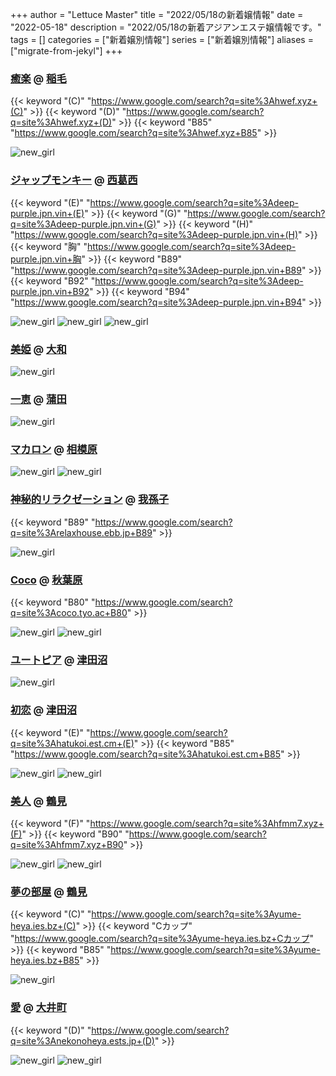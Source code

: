 +++
author = "Lettuce Master"
title = "2022/05/18の新着嬢情報"
date = "2022-05-18"
description = "2022/05/18の新着アジアンエステ嬢情報です。"
tags = []
categories = ["新着嬢別情報"]
series = ["新着嬢別情報"]
aliases = ["migrate-from-jekyl"]
+++
### [癒楽](http://hwef.xyz/) @ [稲毛](/post/inage)
{{< keyword "(C)" "https://www.google.com/search?q=site%3Ahwef.xyz+(C)" >}} {{< keyword "(D)" "https://www.google.com/search?q=site%3Ahwef.xyz+(D)" >}} {{< keyword "B85" "https://www.google.com/search?q=site%3Ahwef.xyz+B85" >}} 

![new_girl](https://i.imgur.com/UWezN5m.jpeg)
### [ジャップモンキー](https://deep-purple.jpn.vin/) @ [西葛西](/post/nishikasai)
{{< keyword "(E)" "https://www.google.com/search?q=site%3Adeep-purple.jpn.vin+(E)" >}} {{< keyword "(G)" "https://www.google.com/search?q=site%3Adeep-purple.jpn.vin+(G)" >}} {{< keyword "(H)" "https://www.google.com/search?q=site%3Adeep-purple.jpn.vin+(H)" >}} {{< keyword "胸" "https://www.google.com/search?q=site%3Adeep-purple.jpn.vin+胸" >}} {{< keyword "B89" "https://www.google.com/search?q=site%3Adeep-purple.jpn.vin+B89" >}} {{< keyword "B92" "https://www.google.com/search?q=site%3Adeep-purple.jpn.vin+B92" >}} {{< keyword "B94" "https://www.google.com/search?q=site%3Adeep-purple.jpn.vin+B94" >}} 

![new_girl](https://deep-purple.jpn.vin/photos/sites/34/2022/05/2022051623105532.jpg_300X450.jpg)
![new_girl](https://deep-purple.jpn.vin/photos/sites/34/2022/05/2022051623144026.jpg_300X450.jpg)
![new_girl](https://deep-purple.jpn.vin/photos/sites/34/2022/05/2022051623342290.jpg_300X450.jpg)
### [美姫](http://hfmk14.xyz/) @ [大和](/post/yamato)


![new_girl](https://i.imgur.com/LvxHgPV.jpeg)
### [一恵](http://kazue.me-es.com/) @ [蒲田](/post/kamata)


![new_girl](https://i.imgur.com/6NqCy6h.jpeg)
### [マカロン](https://makaron.jpn.cm/) @ [相模原](/post/sagamihara)


![new_girl](https://makaron.jpn.cm/photos/202205/22051g4303q441.png)
![new_girl](https://makaron.jpn.cm/photos/202205/22051g4304540k.png)
### [神秘的リラクゼーション](https://relaxhouse.ebb.jp/) @ [我孫子](/post/abiko)
{{< keyword "B89" "https://www.google.com/search?q=site%3Arelaxhouse.ebb.jp+B89" >}} 

![new_girl](https://relaxhouse.ebb.jp/2/uploadimg/1652768651.jpeg)
### [Coco](https://coco.tyo.ac/) @ [秋葉原](/post/akihabara)
{{< keyword "B80" "https://www.google.com/search?q=site%3Acoco.tyo.ac+B80" >}} 

![new_girl](https://coco.tyo.ac/photos/sites/95/2022/05/2022051705071963.jpg_302X404.jpg)
![new_girl](https://coco.tyo.ac/photos/sites/95/2022/05/202205170512564.jpg_302X404.jpg)
### [ユートピア](http://utopia.relax-good.com/) @ [津田沼](/post/tsudanuma)


![new_girl](https://i.imgur.com/JVk8QA6.jpeg)
### [初恋](https://hatukoi.est.cm/) @ [津田沼](/post/tsudanuma)
{{< keyword "(E)" "https://www.google.com/search?q=site%3Ahatukoi.est.cm+(E)" >}} {{< keyword "B85" "https://www.google.com/search?q=site%3Ahatukoi.est.cm+B85" >}} 

![new_girl](https://hatukoi.est.cm/photos/17/8063/202112/2112101j62123h.jpeg)
![new_girl](https://hatukoi.est.cm/photos/202205/22051h01kez7.jpeg)
### [美人](http://hfmm7.xyz/) @ [鶴見](/post/tsurumi)
{{< keyword "(F)" "https://www.google.com/search?q=site%3Ahfmm7.xyz+(F)" >}} {{< keyword "B90" "https://www.google.com/search?q=site%3Ahfmm7.xyz+B90" >}} 

![new_girl](https://i.imgur.com/c2xqn4t.gif)
![new_girl](https://i.imgur.com/hl0ovK2.jpeg)
### [夢の部屋](https://yume-heya.ies.bz/) @ [鶴見](/post/tsurumi)
{{< keyword "(C)" "https://www.google.com/search?q=site%3Ayume-heya.ies.bz+(C)" >}} {{< keyword "Cカップ" "https://www.google.com/search?q=site%3Ayume-heya.ies.bz+Cカップ" >}} {{< keyword "B85" "https://www.google.com/search?q=site%3Ayume-heya.ies.bz+B85" >}} 

![new_girl](https://yume-heya.ies.bz/photos/sites/14/2022/05/202205180106446.jpg_300X400.jpg)
### [愛](https://nekonoheya.ests.jp/) @ [大井町](/post/oimachi)
{{< keyword "(D)" "https://www.google.com/search?q=site%3Anekonoheya.ests.jp+(D)" >}} 

![new_girl](https://nekonoheya.ests.jp/photos/sites/51/2022/05/2022051715414340.jpg_320X480.jpg)
![new_girl](https://nekonoheya.ests.jp/photos/sites/51/2022/05/2022051715414462.jpg_320X480.jpg)
